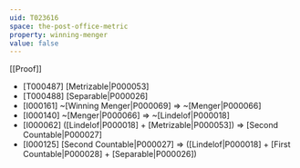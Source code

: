 ```yaml
---
uid: T023616
space: the-post-office-metric
property: winning-menger
value: false
---
```

[[Proof]]

* [T000487] [Metrizable|P000053]
* [T000488] [Separable|P000026]
* [I000161] ~[Winning Menger|P000069] => ~[Menger|P000066]
* [I000140] ~[Menger|P000066] => ~[Lindelof|P000018]
* [I000062] ([Lindelof|P000018] + [Metrizable|P000053]) => [Second Countable|P000027]
* [I000125] [Second Countable|P000027] => ([Lindelof|P000018] + [First Countable|P000028] + [Separable|P000026])


